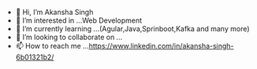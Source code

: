 - 👋 Hi, I’m Akansha Singh
- 👀 I’m interested in ...Web Development
- 🌱 I’m currently learning ...(Agular,Java,Sprinboot,Kafka and many more)
- 💞️ I’m looking to collaborate on ...
- 📫 How to reach me ...https://www.linkedin.com/in/akansha-singh-6b01321b2/

<!---
12akansha12/12akansha12 is a ✨ special ✨ repository because its `README.md` (this file) appears on your GitHub profile.
You can click the Preview link to take a look at your changes.
--->
